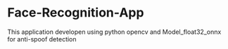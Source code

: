 # Face-Recognition-App
This application developen using python opencv and Model_float32_onnx for anti-spoof detection
